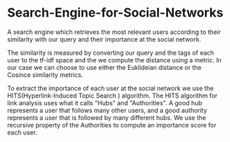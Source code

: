 # Search-Engine-for-Social-Networks
A search engine which retrieves the most relevant users according to their similarity with our query and their importance at the social network.

The similarity is measured by converting our query and the tags of each user to the tf-idf space and the we compute the distance using a metric. In our case we can choose to use either the Euklideian distance or the Cosince similarity metrics.

To extract the importance of each user at the social network we use the HITS(Hyperlink-Induced Topic Search ) algorithm. The HITS algorithm for link analysis uses what it calls "Hubs" and "Authorities".  A good hub represents a user that follows many other users, and a good authority represents a user that is followed by many different hubs. We use the recursive property of the Authorities to compute an importance score for each user.




